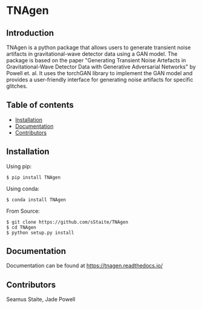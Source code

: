 

# TNAgen
## Introduction
TNAgen is a python package that allows users to generate transient noise artifacts in gravitational-wave detector data using a GAN model. The package is based on the paper "Generating Transient Noise Artefacts in Gravitational-Wave Detector Data with Generative Adversarial Networks" by Powell et. al. It uses the torchGAN library to implement the GAN model and provides a user-friendly interface for generating noise artifacts for specific glitches.

## Table of contents
* [Installation](#Installation)
* [Documentation](#Documentation)
* [Contributors](#Contributors)

## Installation

Using pip: 
```console
$ pip install TNAgen
```

Using conda:
```console
$ conda install TNAgen
```

From Source:
```console
$ git clone https://github.com/sStaite/TNAgen
$ cd TNAgen
$ python setup.py install
```

## Documentation
Documentation can be found at https://tnagen.readthedocs.io/


## Contributors
Seamus Staite, Jade Powell

